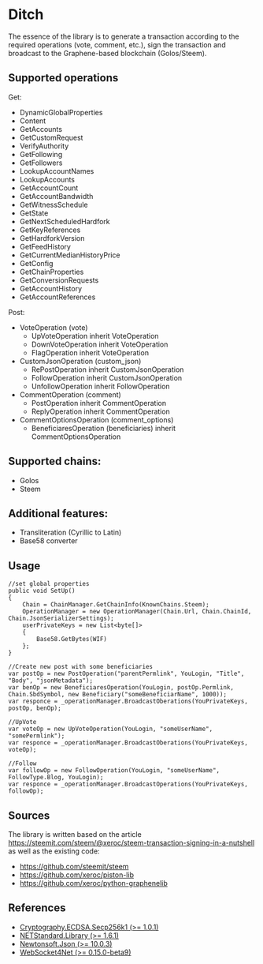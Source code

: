 # Ditch
The essence of the library is to generate a transaction according to the required operations (vote, comment, etc.), sign the transaction and broadcast to the Graphene-based blockchain (Golos/Steem). 

## Supported operations

Get:
* DynamicGlobalProperties
* Content
* GetAccounts
* GetCustomRequest
* VerifyAuthority
* GetFollowing
* GetFollowers
* LookupAccountNames
* LookupAccounts
* GetAccountCount
* GetAccountBandwidth
* GetWitnessSchedule
* GetState
* GetNextScheduledHardfork
* GetKeyReferences
* GetHardforkVersion
* GetFeedHistory
* GetCurrentMedianHistoryPrice
* GetConfig
* GetChainProperties
* GetConversionRequests
* GetAccountHistory
* GetAccountReferences
	
Post:
* VoteOperation (vote) 
  * UpVoteOperation inherit VoteOperation
  * DownVoteOperation inherit VoteOperation
  * FlagOperation inherit VoteOperation
* CustomJsonOperation (custom_json)
  * RePostOperation inherit CustomJsonOperation
  * FollowOperation inherit CustomJsonOperation
  * UnfollowOperation inherit FollowOperation
* CommentOperation (comment)
  * PostOperation inherit CommentOperation
  * ReplyOperation inherit CommentOperation
* CommentOptionsOperation (comment_options) 
  * BeneficiaresOperation (beneficiaries) inherit CommentOptionsOperation
  
## Supported chains:
 * Golos
 * Steem
 
## Additional features:
 * Transliteration (Cyrillic to Latin)
 * Base58 converter

## Usage
    //set global properties
    public void SetUp()
    {
        Chain = ChainManager.GetChainInfo(KnownChains.Steem);
        OperationManager = new OperationManager(Chain.Url, Chain.ChainId, Chain.JsonSerializerSettings);
        userPrivateKeys = new List<byte[]>
        {
            Base58.GetBytes(WIF)
        };        
    }
    
    //Create new post with some beneficiaries
    var postOp = new PostOperation("parentPermlink", YouLogin, "Title", "Body", "jsonMetadata");
    var benOp = new BeneficiaresOperation(YouLogin, postOp.Permlink, Chain.SbdSymbol, new Beneficiary("someBeneficiarName", 1000));
    var responce = _operationManager.BroadcastOberations(YouPrivateKeys, postOp, benOp);
    
    //UpVote
    var voteOp = new UpVoteOperation(YouLogin, "someUserName", "somePermlink");
    var responce = _operationManager.BroadcastOberations(YouPrivateKeys, voteOp);
    
    //Follow
    var followOp = new FollowOperation(YouLogin, "someUserName", FollowType.Blog, YouLogin);
    var responce = _operationManager.BroadcastOperations(YouPrivateKeys, followOp);

## Sources

The library is written based on the article https://steemit.com/steem/@xeroc/steem-transaction-signing-in-a-nutshell as well as the existing code:
* https://github.com/steemit/steem
* https://github.com/xeroc/piston-lib
* https://github.com/xeroc/python-graphenelib

## References

* [Cryptography.ECDSA.Secp256k1 (>= 1.0.1)](https://github.com/Chainers/Cryptography.ECDSA)
* [NETStandard.Library (>= 1.6.1)](https://www.nuget.org/packages/NETStandard.Library)
* [Newtonsoft.Json (>= 10.0.3)](https://www.nuget.org/packages/Newtonsoft.Json)
* [WebSocket4Net (>= 0.15.0-beta9)](https://www.nuget.org/packages/WebSocket4Net)
